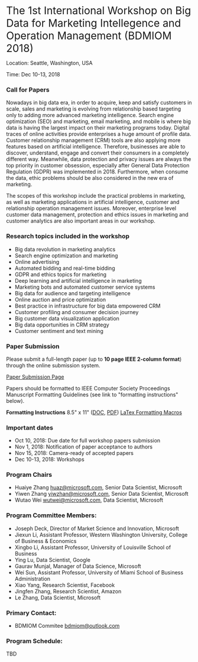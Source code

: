 <span style="font-size: 2em;">
The 1st International Workshop on Big Data for Marketing Intellegence and Operation Management (BDMIOM 2018)</span>

<span style="font-size: 1em;">Location: Seattle, Washington, USA</span>

<span style="font-size: 1em;">Time: Dec 10-13, 2018</span>

### Call for Papers
Nowadays in big data era, in order to acquire, keep and satisfy customers in scale, sales and marketing is evolving from relationship based targeting only to adding more advanced marketing intelligence. Search engine optimization (SEO) and marketing, email marketing, and mobile is where big data is having the largest impact on their marketing programs today. Digital traces of online activities provide enterprises a huge amount of profile data. Customer relationship management (CRM) tools are also applying more features based on artificial intelligence. Therefore, businesses are able to discover, understand, engage and convert their consumers in a completely different way. Meanwhile, data protection and privacy issues are always the top priority in customer obsession, especially after General Data Protection Regulation (GDPR) was implemented in 2018. Furthermore, when consume the data, ethic problems should be also considered in the new era of marketing.
 
The scopes of this workshop include the practical problems in marketing, as well as marketing applications in artificial intelligence, customer and relationship operation management issues. Moreover, enterprise level customer data management, protection and ethics issues in marketing and customer analytics are also important areas in our workshop. 

### Research topics included in the workshop
-	Big data revolution in marketing analytics
-	Search engine optimization and marketing
-	Online advertising
- Automated bidding and real-time bidding
-	GDPR and ethics topics for marketing
-	Deep learning and artificial intelligence in marketing
-	Marketing bots and automated customer service systems
-	Big data for audience and targeting intelligence
-	Online auction and price optimization
-	Best practice in infrastructure for big data empowered CRM
-	Customer profiling and consumer decision journey
-	Big customer data visualization application
-	Big data opportunities in CRM strategy
-	Customer sentiment and text mining 

### Paper Submission
Please submit a full-length paper (up to **10 page IEEE 2-column format**) through the online submission system.

[Paper Submission Page](https://wi-lab.com/cyberchair/2018/bigdata18/index.php)

Papers should be formatted to IEEE Computer Society Proceedings Manuscript Formatting Guidelines (see link to "formatting instructions" below). 

**Formatting Instructions**
8.5" x 11" ([DOC](ftp://pubftp.computer.org/press/outgoing/proceedings/instruct8.5x11x2.doc), [PDF](ftp://pubftp.computer.org/press/outgoing/proceedings/instruct8.5x11x2.pdf)) 
[LaTex Formatting Macros](ftp://pubftp.computer.org/Press/Outgoing/proceedings/IEEE_CS_Latex8.5x11x2.zip)

### Important dates
- Oct 10, 2018: Due date for full workshop papers submission
- Nov 1, 2018: Notification of paper acceptance to authors
- Nov 15, 2018: Camera-ready of accepted papers
- Dec 10-13, 2018: Workshops

### Program Chairs
- Huaiye Zhang <huaz@microsoft.com>, Senior Data Scientist, Microsoft
- Yiwen Zhang <yiwzhan@microsoft.com>, Senior Data Scientist, Microsoft
- Wutao Wei <wutwei@microsoft.com>, Data Scientist, Microsoft

### Program Committee Members:
- Joseph Deck, Director of Market Science and Innovation, Microsoft
- Jiexun Li, Assistant Professor, Western Washington University, College of Business & Economics
- Xingbo Li, Assistant Professor, University of Louisville School of Business
- Ying Lu, Data Scientist, Google
- Gaurav Munjal, Manager of Data Science, Microsoft
- Wei Sun, Assistant Professor, University of Miami School of Business Administration
- Xiao Yang, Research Scientist, Facebook
- Jingfen Zhang, Research Scientist, Amazon 
- Le Zhang, Data Scientist, Microsoft

### Primary Contact:
- BDMIOM Commitee <bdmiom@outlook.com>

### Program Schedule:
TBD
